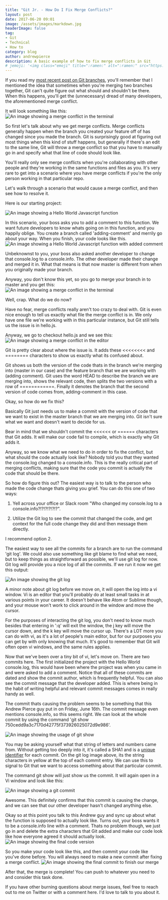```yaml
---
title: "Git Jr. - How Do I Fix Merge Conflicts?"
layout: post
date: 2017-06-20 09:01
image: /assets/images/markdown.jpg
headerImage: false
tag:
- Git
- Technical
- How to
category: blog
author: andrewpierce
description: A basic example of how to fix merge conflicts in Git
# jemoji: '<img class="emoji" title=":ramen:" alt=":ramen:" src="https://assets.github.com/images/icons/emoji/unicode/1f35c.png" height="20" width="20" align="absmiddle">'
---
```


If you read my [most recent post on Git branches](http://andrewmpierce.io/Git-Branches/), you'll remember that I mentioned the idea that sometimes when you're merging two branches together, Git can't quite figure out what should and shouldn't be there. When this happens, you'll get the (unnecessary) dread of many developers, the aforementioned merge conflict.

It will look something like this:
![An image showing a merge conflict in the terminal](../assets/images/fixing-merge-conflicts/merge-conflict.png "A Git Merge Conflict")

So first let's talk about why we get merge conflicts. Merge conflicts generally happen when the branch you created your feature off of has changed since you made the branch. Git is surprisingly good at figuring out most things when this kind of stuff happens, but generally if there's an edit to the same line, Git will throw a merge conflict so that you have to manually go in and specify what that line of code should look like.

You'll really only see merge conflicts when you're collaborating with other people and they're working in the same functions and files as you. It's very rare to get into a scenario where you have merge conflicts if you're the only person working in that particular repo.

Let's walk through a scenario that would cause a merge conflict, and then see how to resolve it.

Here is our starting project:

![An image showing a Hello World Javascript function](../assets/images/fixing-merge-conflicts/original_project.png "Original Project")

In this scenario, your boss asks you to add a comment to this function. We want future developers to know whats going on in this function, and you happily oblige. You create a branch called 'adding-comment' and merrily go about your way. When you finish, your code looks like this.
![An image showing a Hello World Javascript function with added comment](../assets/images/fixing-merge-conflicts/added_comment.png "Added comment to original project")

Unbeknownst to you, your boss also asked another developer to change that console.log to a console.info. The other developer made their change and merged it in. What that means is that now master is different from when you originally made your branch.

Anyway, you don't know this yet, so you go to merge your branch in to master and you get this:
![An image showing a merge conflict in the terminal](../assets/images/fixing-merge-conflicts/merge-conflict.png "A Git Merge Conflict")

Well, crap. What do we do now?

Have no fear, merge conflicts really aren't too crazy to deal with. Git is even nice enough to tell us exactly what file the merge conflict is in. We only have one file we're working with in this particular instance, but Git still tells us the issue is in hello.js.

Anyway, we go to checkout hello.js and we see this:
![An image showing a merge conflict in the editor](../assets/images/fixing-merge-conflicts/merge-conflict-code-info.png "A Git Merge Conflict")

Git is pretty clear about where the issue is. It adds these <<<<<<<< and ======== characters to show us exactly what its confused about.

Git shows us both the version of the code thats in the branch we're merging into (master in our case) and the feature branch that we are working with (adding comment). Git uses the word HEAD to describe the branch we are merging into, shows the relevant code, then splits the two versions with a row of ============. Finally it denotes the branch that the second version of code comes from, adding-comment in this case.

Okay, so how do we fix this?

Basically Git just needs us to make a commit with the version of code that we want to exist in the master branch that we are merging into. Git isn't sure what we want and doesn't want to decide for us.

Bear in mind that we shouldn't commit the <<<<<< or ====== characters that Git adds. It will make our code fail to compile, which is exactly why Git adds it.

Anyway, so we know what we need to do in order to fix the conflict, but what should the code actually look like? Nobody told you that they wanted the console.log changed to a console.info. This is the really critical part of merging conflicts, making sure that the code you commit is actually the code that should be there.

So how do figure this out? The easiest way is to talk to the person who made the code change thats giving you grief. You can do this one of two ways:

1) Yell across your office or Slack room "Who changed my console.log to a console.info?!?!?!?!?!?".

2) Utilize the Git log to see the commit that changed the code, and get context for the full code change they did and then message them directly.

I recommend option 2.

The easiest way to see all the commits for a branch are to run the command 'git log'. We could also use something like git blame to find what we need, but to keep things as straightforward as possible, we'll use git log for now. Git log will provide you a nice log of all the commits. If we run it now we get this output:

![An image showing the git log](../assets/images/fixing-merge-conflicts/git-log.png "git log")

A minor note about git log before we move on, it will open the log into a vi window. Vi is an editor that you'll probably do at least small tasks in at various points in your career. It doesn't behave like Atom or Sublime though, and your mouse won't work to click around in the window and move the cursor.

For the purposes of interacting the git log, you don't need to know much besides that entering in ':q' will exit the window, the j key will move the cursor down, and the k key will move the cursor up. There's a LOT more you can do with vi, as it's a lot of people's main editor, but for our purposes you can get by with only knowing that much. It's good to remember that Git will often open vi windows, and the same rules applies.

Now that we've been over a tiny bit of vi, let's move on. There are two commits here. The first initialized the project with the Hello World console.log, this would have been where the project was when you came in and were asked to add a comment. Notice that all of these commits are dated and show the commit author, which is frequently helpful. You can also see the commit message that the developer added. This is where being in the habit of writing helpful and relevant commit messages comes in really handy as well.

The commit thats causing the problem seems to be something that this Andrew Pierce guy put in on Friday, June 16th. The commit message even mentions console.info, so this seems right. We can look at the whole commit by using the command 'git show 750cedd9a3c7170d42775f373926025072d9e986'.

![An image showing the usage of git show](../assets/images/fixing-merge-conflicts/git-show-terminal.png "git show")

You may be asking yourself what that string of letters and numbers came from. Without getting too deeply into it, it's called a SHA1 and is a [unique identifier](https://www.theregister.co.uk/2017/02/23/google_first_sha1_collision/) for each commit. On the git log image above, its the string characters in yellow at the top of each commit entry. We can use this to signal to Git that we want to access something about that particular commit.

The command git show will just show us the commit. It will again open in a Vi window and look like this:

![An image showing a git commit](../assets/images/fixing-merge-conflicts/git-show.png "git show")

Awesome. This definitely confirms that this commit is causing the change, and we can see that our other developer hasn't changed anything else.

Okay so at this point you talk to this Andrew guy and sync up about what the function is supposed to actually look like. Turns out, your boss wants it to be a console.info line with a comment. Thats no problem though, we just go in and delete the extra characters that Git added and make our code look like how everyone agreed it should actually look.
![An image showing the final code version](../assets/images/fixing-merge-conflicts/final-code.png "The final code version")

So you make your code look like this, and then commit your code like you've done before. You will always need to make a new commit after fixing a merge conflict.
![An image showing the final commit to finish our merge](../assets/images/fixing-merge-conflicts/final-commit-terminal.png "Final Commit")

After that, the merge is complete! You can push to whatever you need to and consider this task done.

If you have other burning questions about merge issues, feel free to reach out to me on Twitter or with a comment here. I'd love to talk to you about it.
